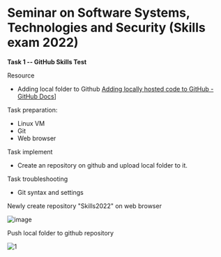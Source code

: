 # Seminar on Software Systems, Technologies and Security (Skills exam 2022)
**Task 1 -- GitHub Skills Test**

Resource

 - Adding local folder to Github  [Adding locally hosted code to GitHub - GitHub Docs](https://docs.github.com/en/get-started/importing-your-projects-to-github/importing-source-code-to-github/adding-locally-hosted-code-to-github)]
 
Task preparation:

 - Linux VM
 - Git
 - Web browser

Task implement
 - Create an repository on github and upload local folder to it.

Task troubleshooting

- Git syntax and settings

Newly create repository "Skills2022" on web browser

![image](https://user-images.githubusercontent.com/46795818/192131341-da37627e-4a90-4188-917a-a050b00f04f5.png)

Push local folder to github repository

![1](https://user-images.githubusercontent.com/46795818/192131488-949641b0-5c4b-4a97-ad56-810066e2da38.png)
